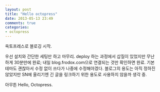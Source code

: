 ```yaml
---
layout: post
title: "Hello octopress"
date: 2013-05-13 23:49
comments: true
categories:
- octopress
---
```

옥토프레스로 블로깅 시작.

우선 설치와 간단한 세팅만 하고 마무리.
deploy 하는 과정에서 삽질이 있었지만 무난하게 30분만에 완료;
내일 blog.frodox.com으로 연결되는 것만 확인하면 완료.
기본 테마도 괜찮아서 수정 없이 쓰다가 나중에 수정해야겠다.
블로그의 용도는 아직 정하진 않았지만 SN에 올리기엔 긴 글을 링크하기 위한 용도로 사용하지 않을까 생각 중.

아무튼 Hello, Octopress.
